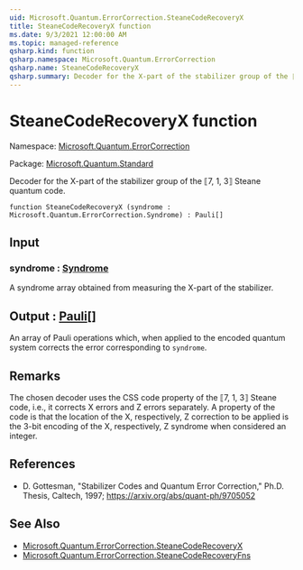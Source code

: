 ```yaml
---
uid: Microsoft.Quantum.ErrorCorrection.SteaneCodeRecoveryX
title: SteaneCodeRecoveryX function
ms.date: 9/3/2021 12:00:00 AM
ms.topic: managed-reference
qsharp.kind: function
qsharp.namespace: Microsoft.Quantum.ErrorCorrection
qsharp.name: SteaneCodeRecoveryX
qsharp.summary: Decoder for the X-part of the stabilizer group of the ⟦7, 1, 3⟧ Steane quantum code.
---
```


# SteaneCodeRecoveryX function

Namespace: [Microsoft.Quantum.ErrorCorrection](xref:Microsoft.Quantum.ErrorCorrection)

Package: [Microsoft.Quantum.Standard](https://nuget.org/packages/Microsoft.Quantum.Standard)


Decoder for the X-part of the stabilizer group of the ⟦7, 1, 3⟧ Steane quantum code.

```qsharp
function SteaneCodeRecoveryX (syndrome : Microsoft.Quantum.ErrorCorrection.Syndrome) : Pauli[]
```


## Input

### syndrome : [Syndrome](xref:Microsoft.Quantum.ErrorCorrection.Syndrome)

A syndrome array obtained from measuring the X-part of the stabilizer.



## Output : [Pauli](xref:microsoft.quantum.qsharp.valueliterals#pauli-literals)[]

An array of Pauli operations which, when applied to the encoded quantum systemcorrects the error corresponding to `syndrome`.

## Remarks

The chosen decoder uses the CSS code property of the ⟦7, 1, 3⟧ Steane code, i.e., it corrects X errorsand Z errors separately. A property of the code is that the location of the X, respectively, Z correctionto be applied is the 3-bit encoding of the X, respectively, Z syndrome when considered an integer.

## References

- D. Gottesman, "Stabilizer Codes and Quantum Error Correction," Ph.D. Thesis, Caltech, 1997;  https://arxiv.org/abs/quant-ph/9705052

## See Also

- [Microsoft.Quantum.ErrorCorrection.SteaneCodeRecoveryX](xref:Microsoft.Quantum.ErrorCorrection.SteaneCodeRecoveryX)
- [Microsoft.Quantum.ErrorCorrection.SteaneCodeRecoveryFns](xref:Microsoft.Quantum.ErrorCorrection.SteaneCodeRecoveryFns)